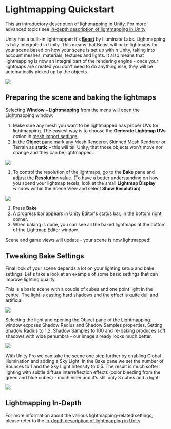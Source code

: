 Lightmapping Quickstart
=======================


This an introductory description of lightmapping in Unity. For more advanced topics see [in-depth description of lightmapping in Unity](Main.LightmappingInDepth.md)

Unity has a built-in lightmapper: it's __[Beast](http://www.illuminatelabs.com/products/beast.md)__ by Illuminate Labs. Lightmapping is fully integrated in Unity. This means that Beast will bake lightmaps for your scene based on how your scene is set up within Unity, taking into account meshes, materials, textures and lights. It also means that lightmapping is now an integral part of the rendering engine - once your lightmaps are created you don't need to do anything else, they will be automatically picked up by the objects.


![](http://docwiki.hq.unity3d.com/uploads/Main/LightmapEditor-ApartmentScene.png)  

Preparing the scene and baking the lightmaps
--------------------------------------------


Selecting __<span class=menu>Window</span> &ndash; <span class=menu>Lightmapping</span>__ from the menu will open the Lightmapping window:

1. Make sure any mesh you want to be lightmapped has proper UVs for lightmapping. The easiest way is to choose the __<span class=menu>Generate Lightmap UVs</span>__ option in [mesh import settings](Main.class-Mesh.md).
1. In the __<span class=menu>Object</span>__ pane mark any Mesh Renderer, Skinned Mesh Renderer or Terrain as __<span class=menu>static</span>__ &ndash; this will tell Unity, that those objects won't move nor change and they can be lightmapped.

![](http://docwiki.hq.unity3d.com/uploads/Main/LightmapperObject40.png)  
1. To control the resolution of the lightmaps, go to the __<span class=menu>Bake</span>__ pane and adjust the __<span class=menu>Resolution</span>__ value. (To have a better understanding on how you spend your lightmap texels, look at the small __<span class=menu>Lightmap Display</span>__ window within the <span class=menu>Scene View</span> and select __<span class=menu>Show Resolution</span>__).

![](http://docwiki.hq.unity3d.com/uploads/Main/LightmapperBakeAndShowResolution40.png)  
1. Press __<span class=menu>Bake</span>__
1. A progress bar appears in Unity Editor's status bar, in the bottom right corner.
1. When baking is done, you can see all the baked lightmaps at the bottom of the Lightmap Editor window.

Scene and game views will update - your scene is now lightmapped!

Tweaking Bake Settings
----------------------


Final look of your scene depends a lot on your lighting setup and bake settings. Let's take a look at an example of some basic settings that can improve lighting quality.

This is a basic scene with a couple of cubes and one point light in the centre. The light is casting hard shadows and the effect is quite dull and artificial.  

![](http://docwiki.hq.unity3d.com/uploads/Main/LightmappedCubesTut1.png)  

Selecting the light and opening the <span class=menu>Object</span> pane of the <span class=menu>Lightmapping</span> window exposes <span class=component>Shadow Radius</span> and <span class=component>Shadow Samples</span> properties. Setting Shadow Radius to 1.2, Shadow Samples to 100 and re-baking produces soft shadows with wide penumbra - our image already looks much better.  

![](http://docwiki.hq.unity3d.com/uploads/Main/LightmappedCubesTut2.png)  


With Unity Pro we can take the scene one step further by enabling Global Illumination and adding a Sky Light. In the <span class=menu>Bake</span> pane we set the number of <span class=component>Bounces</span> to 1 and the <span class=component>Sky Light Intensity</span> to 0.5. The result is much softer lighting with subtle diffuse interreflection effects (color bleeding from the green and blue cubes) - much nicer and it's still only 3 cubes and a light!

![](http://docwiki.hq.unity3d.com/uploads/Main/LightmappedCubesTut3.png)  


Lightmapping In-Depth
---------------------


For more information about the various lightmapping-related settings, please refer to the [in-depth description of lightmapping in Unity](Main.LightmappingInDepth.md).

